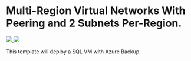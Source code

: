 # Multi-Region Virtual Networks With Peering and 2 Subnets Per-Region.

<a href="https://portal.azure.com/#create/Microsoft.Template/uri/https%3A%2F%2Fraw.githubusercontent.com%2Fedm-ms%2FARM%2Fmaster%2FLarge%20SQL%20VM%20w%20Backup%2Ftemplate.json" target="_blank" rel="noopener noreferrer">

<img src="http://azuredeploy.net/deploybutton.png"/>

</a>

<a href="http://armviz.io/#/?load=https%3A%2F%2Fraw.githubusercontent.com%2Fedm-ms%2Fpoc%2Fmaster%2FMulti-Region-Network%2Ftemplate.json" target="_blank" rel="noopener noreferrer">

<img src="http://armviz.io/visualizebutton.png"/>

</a>

This template will deploy a SQL VM with Azure Backup
